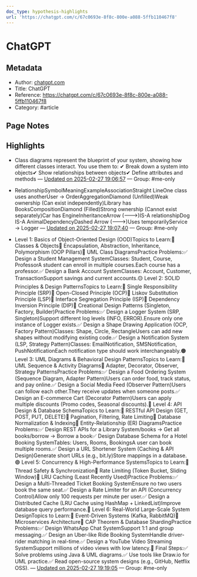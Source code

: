 ```yaml
---
doc_type: hypothesis-highlights
url: 'https://chatgpt.com/c/67c0693e-8f8c-800e-a088-5ffb110467f8'
---
```


# ChatGPT

## Metadata
- Author: [chatgpt.com]()
- Title: ChatGPT
- Reference: https://chatgpt.com/c/67c0693e-8f8c-800e-a088-5ffb110467f8
- Category: #article

## Page Notes
## Highlights
- Class diagrams represent the blueprint of your system, showing how different classes interact. You use them to: ✔ Break down a system into objects✔ Show relationships between objects✔ Define attributes and methods — [Updated on 2025-02-27 19:06:57](https://hyp.is/6kIQSvUPEe-FySMjnVN-Nw/chatgpt.com/c/67c0693e-8f8c-800e-a088-5ffb110467f8) — Group: #me-only

- RelationshipSymbolMeaningExampleAssociationStraight LineOne class uses anotherUser → OrderAggregationDiamond (Unfilled)Weak ownership (Can exist independently)Library has BooksCompositionDiamond (Filled)Strong ownership (Cannot exist separately)Car has EngineInheritanceArrow (🡒)IS-A relationshipDog IS-A AnimalDependencyDashed Arrow (--->)Uses temporarilyService → Logger — [Updated on 2025-02-27 19:07:40](https://hyp.is/BBV1evUQEe-Mk7uXq-YDfg/chatgpt.com/c/67c0693e-8f8c-800e-a088-5ffb110467f8) — Group: #me-only

- Level 1: Basics of Object-Oriented Design (OOD)Topics to Learn:🔹 Classes & Objects🔹 Encapsulation, Abstraction, Inheritance, Polymorphism (OOP Pillars)🔹 UML Class DiagramsPractice Problems:✅ Design a Student Management SystemClasses: Student, Course, ProfessorA student can enroll in multiple courses.Each course has a professor.✅ Design a Bank Account SystemClasses: Account, Customer, TransactionSupport savings and current accounts.🟡 Level 2: SOLID Principles & Design PatternsTopics to Learn:🔹 Single Responsibility Principle (SRP)🔹 Open-Closed Principle (OCP)🔹 Liskov Substitution Principle (LSP)🔹 Interface Segregation Principle (ISP)🔹 Dependency Inversion Principle (DIP)🔹 Creational Design Patterns (Singleton, Factory, Builder)Practice Problems:✅ Design a Logger System (SRP, Singleton)Support different log levels (INFO, ERROR).Ensure only one instance of Logger exists.✅ Design a Shape Drawing Application (OCP, Factory Pattern)Classes: Shape, Circle, RectangleUsers can add new shapes without modifying existing code.✅ Design a Notification System (LSP, Strategy Pattern)Classes: EmailNotification, SMSNotification, PushNotificationEach notification type should work interchangeably.🟠 Level 3: UML Diagrams & Behavioral Design PatternsTopics to Learn:🔹 UML Sequence & Activity Diagrams🔹 Adapter, Decorator, Observer, Strategy PatternsPractice Problems:✅ Design a Food Ordering System (Sequence Diagram, Adapter Pattern)Users can order food, track status, and pay online.✅ Design a Social Media Feed (Observer Pattern)Users can follow each other.They receive updates when someone posts.✅ Design an E-commerce Cart (Decorator Pattern)Users can apply multiple discounts (Promo codes, Seasonal discounts).🔴 Level 4: API Design & Database SchemaTopics to Learn:🔹 RESTful API Design (GET, POST, PUT, DELETE)🔹 Pagination, Filtering, Rate Limiting🔹 Database Normalization & Indexing🔹 Entity-Relationship (ER) DiagramsPractice Problems:✅ Design REST APIs for a Library System/books → Get all books/borrow → Borrow a book✅ Design Database Schema for a Hotel Booking SystemTables: Users, Rooms, BookingsA user can book multiple rooms.✅ Design a URL Shortener System (Caching & API Design)Generate short URLs (e.g., bit.ly)Store mappings in a database.🟣 Level 5: Concurrency & High-Performance SystemsTopics to Learn:🔹 Thread Safety & Synchronization🔹 Rate Limiting (Token Bucket, Sliding Window)🔹 LRU Caching (Least Recently Used)Practice Problems:✅ Design a Multi-Threaded Ticket Booking SystemEnsure no two users book the same seat.✅ Design a Rate Limiter for an API (Concurrency Control)Allow only 100 requests per minute per user.✅ Design a Distributed Cache (LRU Cache using HashMap + LinkedList)Improve database query performance.🚀 Level 6: Real-World Large-Scale System DesignTopics to Learn:🔹 Event-Driven Systems (Kafka, RabbitMQ)🔹 Microservices Architecture🔹 CAP Theorem & Database ShardingPractice Problems:✅ Design WhatsApp Chat SystemSupport 1:1 and group messaging.✅ Design an Uber-like Ride Booking SystemHandle driver-rider matching in real-time.✅ Design a YouTube Video Streaming SystemSupport millions of video views with low latency.📌 Final Steps:✅ Solve problems using Java & UML diagrams.✅ Use tools like Draw.io for UML practice.✅ Read open-source system designs (e.g., GitHub, Netflix OSS). — [Updated on 2025-02-27 19:19:05](https://hyp.is/nAyJnvUREe-RWc_a2oskQw/chatgpt.com/c/67c0693e-8f8c-800e-a088-5ffb110467f8) — Group: #me-only



